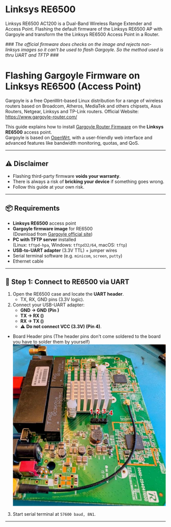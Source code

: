 # Linksys RE6500
Linksys RE6500 AC1200 is a Dual-Band Wireless Range Extender and Access Point. Flashing the default firmware of the Linksys RE6500 AP with Gargoyle and transform the the Linksys RE6500 Access Point in a Router.

*### The official firmware does checks on the image and rejects non-linksys images so it can't be used to flash Gargoyle. So the method used is thru UART and TFTP ###*

# Flashing Gargoyle Firmware on Linksys RE6500 (Access Point)

Gargoyle is a free OpenWrt-based Linux distribution for a range of wireless routers based on Broadcom, Atheros, MediaTek and others chipsets, Asus Routers, Netgear, Linksys and TP-Link routers.
Official Website: https://www.gargoyle-router.com/

This guide explains how to install [Gargoyle Router Firmware](https://www.gargoyle-router.com/) on the **Linksys RE6500** access point.  
Gargoyle is based on [OpenWrt](https://openwrt.org/), with a user-friendly web interface and advanced features like bandwidth monitoring, quotas, and QoS.

---

## ⚠️ Disclaimer
- Flashing third-party firmware **voids your warranty**.  
- There is always a risk of **bricking your device** if something goes wrong.  
- Follow this guide at your own risk.  

---

## 📦 Requirements

- **Linksys RE6500** access point
- **Gargoyle firmware image** for RE6500  
  (Download from [Gargoyle official site](https://www.gargoyle-router.com/download.php))
- **PC with TFTP server** installed  
  (Linux: `tftpd-hpa`, Windows: `tftpd32/64`, macOS: `tftp`)
- **USB-to-UART adapter** (3.3V TTL) + jumper wires  
- Serial terminal software (e.g. `minicom`, `screen`, `putty`)  
- Ethernet cable  

---

## 🔌 Step 1: Connect to RE6500 via UART

1. Open the RE6500 case and locate the **UART header**.  
   - TX, RX, GND pins (3.3V logic).  
2. Connect your USB-UART adapter:  
   - **GND → GND (Pin )**
   - **TX → RX ()**  
   - **RX → TX ()**  
   - ⚠️ **Do not connect VCC (3.3V) (Pin 4)**.
- Board Header pins (The header pins don't come soldered to the board you have to solder them by yourself)
![alt text](https://github.com/fivetek/linksysre6500/blob/main/img/board_headerpins.jpeg)

3. Start serial terminal at `57600 baud, 8N1`.

---
